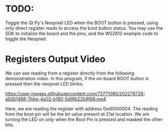 # TODO: #

Toggle the Qt Py's Neopixel LED when the BOOT button is pressed, using only direct register reads to access the boot button status. You may use the SDK to initialize the board and the pins, and the WS2812 example code to toggle the Neopixel.

# Registers Output Video

We can see reading from a register directly from the following demonstration video. In this program, if the on-board BOOT button is pressed then the neopixel LED blinks.

https://user-images.githubusercontent.com/73771085/202279728-a92b1488-7bbe-4a02-b180-5d9fb22b9f88.mp4

Here, we are reading the register with address 0xd0000004. The reading from the boot pin will be the bit value present at 21st location. We are turning the LED on only when the Boot Pin is pressed and masked the other bits. 


